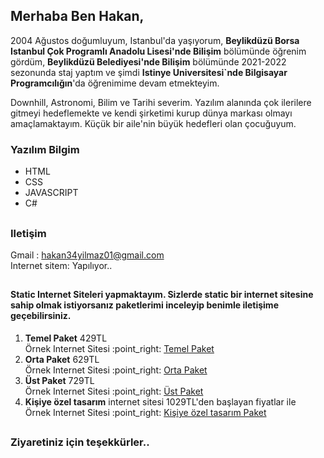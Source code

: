 ## Merhaba Ben Hakan,
<p>2004 Ağustos doğumluyum, Istanbul'da yaşıyorum, <b>Beylikdüzü Borsa Istanbul Çok Programlı Anadolu Lisesi'nde Bilişim</b> bölümünde öğrenim gördüm, <b>Beylikdüzü Belediyesi'nde Bilişim</b> bölümünde 2021-2022 sezonunda staj yaptım ve şimdi <b>Istinye Universitesi`nde Bilgisayar Programcılığın</b>'da öğrenimime devam etmekteyim.</p>
<p>Downhill, Astronomi, Bilim ve Tarihi severim. Yazılım alanında çok ilerilere gitmeyi hedeflemekte ve kendi şirketimi kurup dünya markası olmayı amaçlamaktayım. Küçük bir aile'nin büyük hedefleri olan çocuğuyum.</p>

### Yazılım Bilgim
<ul>
  <li>HTML</li>
  <li>CSS</li>
  <li>JAVASCRIPT</li>
  <li>C#</li>
</ul>
 
##
### Iletişim
Gmail : hakan34yilmaz01@gmail.com </br>
Internet sitem: Yapılıyor..
  
## 

#### Static Internet Siteleri yapmaktayım. Sizlerde static bir internet sitesine sahip olmak istiyorsanız paketlerimi inceleyip benimle iletişime geçebilirsiniz.
<ol>
  <li><b>Temel Paket</b> 429TL </br> Örnek Internet Sitesi :point_right: <a href="#">Temel Paket</a></li>
  <li><b>Orta Paket</b> 629TL </br> Örnek Internet Sitesi :point_right: <a href="#">Orta Paket</a></li>
  <li><b>Üst Paket</b> 729TL </br> Örnek Internet Sitesi :point_right: <a href="#">Üst Paket</a></li>
  <li><b>Kişiye özel tasarım</b> internet sitesi 1029TL'den başlayan fiyatlar ile </br> Örnek Internet Sitesi :point_right: <a href="#">Kişiye özel tasarım Paket</a></li>
</ol>

## 
### Ziyaretiniz için teşekkürler..

